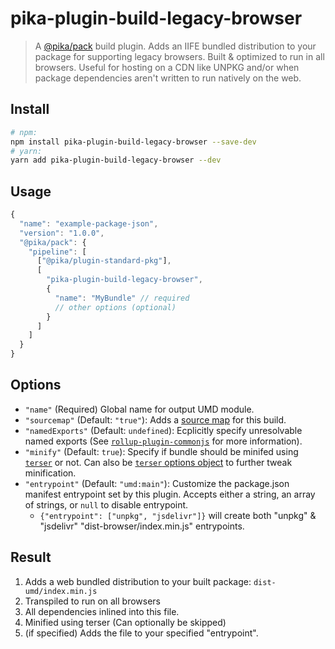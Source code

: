 # pika-plugin-build-legacy-browser

> A [@pika/pack](https://github.com/pikapkg/pack) build plugin. Adds an IIFE bundled distribution to your package for supporting legacy browsers. Built & optimized to run in all browsers. Useful for hosting on a CDN like UNPKG and/or when package dependencies aren't written to run natively on the web.

## Install

```sh
# npm:
npm install pika-plugin-build-legacy-browser --save-dev
# yarn:
yarn add pika-plugin-build-legacy-browser --dev
```

## Usage

```js
{
  "name": "example-package-json",
  "version": "1.0.0",
  "@pika/pack": {
    "pipeline": [
      ["@pika/plugin-standard-pkg"],
      [
        "pika-plugin-build-legacy-browser",
        {
          "name": "MyBundle" // required
          // other options (optional)
        }
      ]
    ]
  }
}
```

## Options

- `"name"` (Required) Global name for output UMD module.
- `"sourcemap"` (Default: `"true"`): Adds a [source map](https://www.html5rocks.com/en/tutorials/developertools/sourcemaps/) for this build.
- `"namedExports"` (Default: `undefined`): Ecplicitly specify unresolvable named exports (See [`rollup-plugin-commonjs`](https://github.com/rollup/rollup-plugin-commonjs/tree/v9.2.0#custom-named-exports) for more information).
- `"minify"` (Default: `true`): Specify if bundle should be minifed using [`terser`](https://github.com/terser-js/terser) or not. Can also be [`terser` options object](https://github.com/terser-js/terser#minify-options) to further tweak minification.
- `"entrypoint"` (Default: `"umd:main"`): Customize the package.json manifest entrypoint set by this plugin. Accepts either a string, an array of strings, or `null` to disable entrypoint.
  - `{"entrypoint": ["unpkg", "jsdelivr"]}` will create both "unpkg" & "jsdelivr" "dist-browser/index.min.js" entrypoints.

## Result

1. Adds a web bundled distribution to your built package: `dist-umd/index.min.js`
1. Transpiled to run on all browsers
1. All dependencies inlined into this file.
1. Minified using terser (Can optionally be skipped)
1. (if specified) Adds the file to your specified "entrypoint".
